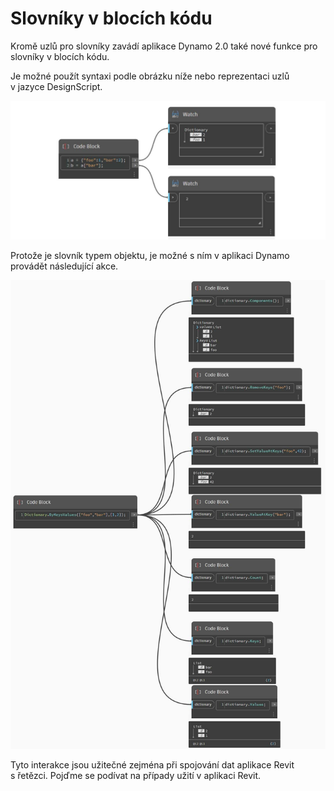 # Slovníky v blocích kódu

Kromě uzlů pro slovníky zavádí aplikace Dynamo 2.0 také nové funkce pro slovníky v blocích kódu.

Je možné použít syntaxi podle obrázku níže nebo reprezentaci uzlů v jazyce DesignScript.

![](../images/5-5/3/dictionariesincb-syntax(1).jpg)

Protože je slovník typem objektu, je možné s ním v aplikaci Dynamo provádět následující akce.

![](../images/5-5/3/dictionariesincb-actionswithcodeblocks.jpg)

Tyto interakce jsou užitečné zejména při spojování dat aplikace Revit s řetězci. Pojďme se podívat na případy užití v aplikaci Revit.
